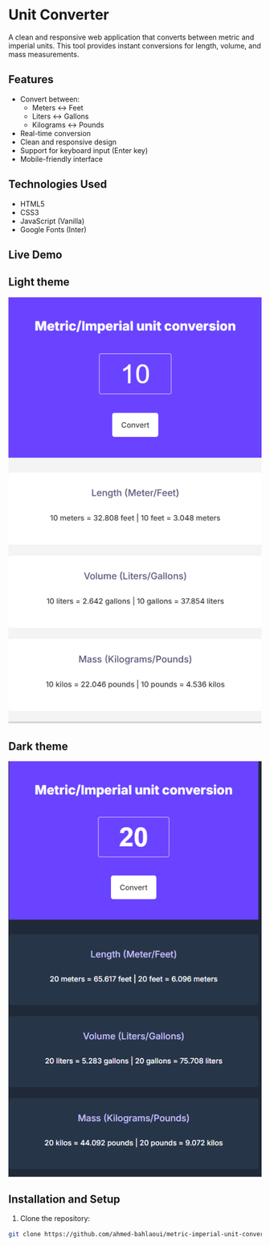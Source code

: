 # Unit Converter

A clean and responsive web application that converts between metric and imperial units. This tool provides instant conversions for length, volume, and mass measurements.

## Features

- Convert between:
  - Meters ↔️ Feet
  - Liters ↔️ Gallons
  - Kilograms ↔️ Pounds
- Real-time conversion
- Clean and responsive design
- Support for keyboard input (Enter key)
- Mobile-friendly interface

## Technologies Used

- HTML5
- CSS3
- JavaScript (Vanilla)
- Google Fonts (Inter)

## Live Demo

## Light theme
![Screenshot of the application](./light-theme.png)

## Dark theme
![Screenshot of the application](./dark-theme.png)

## Installation and Setup

1. Clone the repository:
```bash
git clone https://github.com/ahmed-bahlaoui/metric-imperial-unit-conversion
